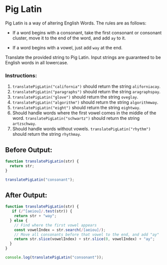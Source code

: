# Pig Latin

Pig Latin is a way of altering English Words. The rules are as follows:

- If a word begins with a consonant, take the first consonant or consonant cluster, move it to the end of the word, and add `ay` to it.

- If a word begins with a vowel, just add `way` at the end.

Translate the provided string to Pig Latin. Input strings are guaranteed to be English words in all lowercase.

### Instructions:
1. `translatePigLatin("california")` should return the string `aliforniacay`.
2. `translatePigLatin("paragraphs")` should return the string `aragraphspay`.
3. `translatePigLatin("glove")` should return the string `oveglay`.
4. `translatePigLatin("algorithm")` should return the string `algorithmway`.
5. `translatePigLatin("eight")` should return the string `eightway`.
6. Should handle words where the first vowel comes in the middle of the word. `translatePigLatin("schwartz")` should return the string `artzschway`.
7. Should handle words without vowels. `translatePigLatin("rhythm")` should return the string `rhythmay`.

## Before Output:
```javascript
function translatePigLatin(str) {
  return str;
}

translatePigLatin("consonant");
```

## After Output:
```javascript
function translatePigLatin(str) {
   if (/^[aeiou]/.test(str)) {
    return str + "way";
  } else {
    // Find where the first vowel appears
    const vowelIndex = str.search(/[aeiou]/);
    // Move all consonants before that vowel to the end, and add "ay"
    return str.slice(vowelIndex) + str.slice(0, vowelIndex) + "ay";
  }
}

console.log(translatePigLatin("consonant"));
```